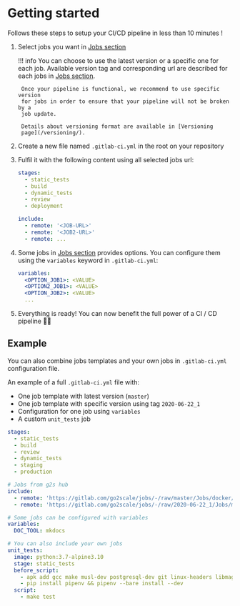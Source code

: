 # Getting started

Follows these steps to setup your CI/CD pipeline in less than 10 minutes !

1. Select jobs you want in [Jobs section](/Jobs/)

    !!! info
        You can choose to use the latest version or a specific one for each
        job. Available version tag and corresponding url are described for each
        jobs in [Jobs section](/Jobs/).

        Once your pipeline is functional, we recommend to use specific version
        for jobs in order to ensure that your pipeline will not be broken by a
        job update.

        Details about versioning format are available in [Versioning
        page](/versioning/).

2. Create a new file named `.gitlab-ci.yml` in the root on your repository
3. Fulfil it with the following content using all selected jobs url:

    ```yaml
    stages:
      - static_tests
      - build
      - dynamic_tests
      - review
      - deployment

    include:
      - remote: '<JOB-URL>'
      - remote: '<JOB2-URL>'
      - remote: ...
    ```

3. Some jobs in [Jobs section](/Jobs/) provides options. You can configure them
   using the `variables` keyword in `.gitlab-ci.yml`:

    ```yaml
    variables:
      <OPTION_JOB1>: <VALUE>
      <OPTION2_JOB1>: <VALUE>
      <OPTION_JOB2>: <VALUE>
      ...
    ```

4. Everything is ready! You can now benefit the full power of a CI / CD
   pipeline 🎉🚀

## Example

You can also combine jobs templates and your own jobs in `.gitlab-ci.yml`
configuration file.

An example of a full `.gitlab-ci.yml` file with:

* One job template with latest version (`master`)
* One job template with specific version using tag `2020-06-22_1`
* Configuration for one job using `variables`
* A custom `unit_tests` job

``` yaml
stages:
  - static_tests
  - build
  - review
  - dynamic_tests
  - staging
  - production

# Jobs from g2s hub
include:
  - remote: 'https://gitlab.com/go2scale/jobs/-/raw/master/Jobs/docker/docker.yml'
  - remote: 'https://gitlab.com/go2scale/jobs/-/raw/2020-06-22_1/Jobs/mkdocs/mkdocs.yml'

# Some jobs can be configured with variables
variables:
  DOC_TOOL: mkdocs

# You can also include your own jobs
unit_tests:
  image: python:3.7-alpine3.10
  stage: static_tests
  before_script:
    - apk add gcc make musl-dev postgresql-dev git linux-headers libmagic jpeg-dev zlib-dev
    - pip install pipenv && pipenv --bare install --dev
  script:
    - make test
```

<!--

TODO: Check what to do about it. Should we require a standard template and put
configuration doc here ?






## Global configuration

In your Gitlab 🦊 project, your configuration is defined in `.gitlab-ci.yml`
file. If it doesn't exist, create it.

Go2Scale templates needs some global variables, defined at root level
of `.gitlab-ci.yml`:

* `BOT_USER_ID`: ID of your bot user
* `TEMPLATE_REPO_URL`: URL of template repository. If you don't use custom templates, use `gitlab.com/go2scale/templates.git`

Example of declaration in `.gitlab-ci.yml` file:

``` yaml
variables:
  # Go2Scale global variables
  BOT_USER_ID: '5097980'
  TEMPLATES_REPO_URL: 'gitlab.com/go2scale/templates.git'
```

Additionally, you have to decalare secrets variables
([how to do it ?](https://docs.gitlab.com/ee/ci/variables/#creating-a-custom-environment-variable))
in project (or supergroup) CI/CD settings:

* `DOCKER_AUTH_CONFIG`: docker auth configuration (*given by Go2Scale*) to access images
* `BOT_TOKEN`: secret token of bot user to interact with Gitlab API

### Optional configuration

If you want to use custom template repo with a restricted access add
these variables. Note that **SECRET** variables must be declared in
CI/CD settings and never in clear text in `.gitlab-ci.yml`:

* `TEMPLATES_REPO_USER`: user name to with at least read access to repository
* **SECRET** `TEMPLATES_REPO_PASSWORD`: password (or token) with at least read access to templates repository

-->
